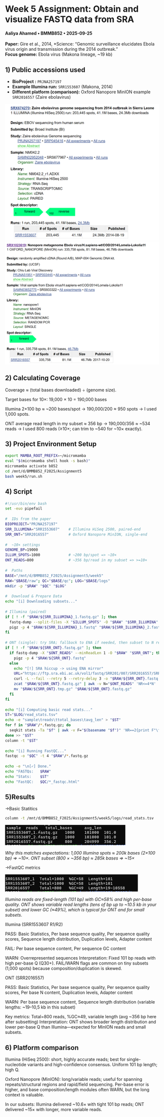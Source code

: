 # Week 5 Assignment: Obtain and visualize FASTQ data from SRA
#### Aaliya Ahamed • BMMB852 • 2025-09-25
**Paper:** Gire et al., 2014, *Science:  “Genomic surveillance elucidates Ebola virus origin and transmission during the 2014 outbreak.”  
**Focus genome:** Ebola virus (Makona lineage, ~19 kb)
## 1) Public accessions used

- **BioProject :** `PRJNA257197`
- **Example Illumina run:** `SRR1553607` (Makona, 2014)
- **Different platform (comparison):** Oxford Nanopore MinION example `SRR2016557` (Zaire ebolavirus)

![alt text](image.png)
![alt text](image-1.png)


## 2) Calculating Coverage
Coverage ≈ (total bases downloaded) ÷ (genome size).

Target bases for 10×: 19,000 × 10 = 190,000 bases

Illumina 2×100 bp ≈ ~200 bases/spot → 190,000/200 ≈ 950 spots → I used 1,000 spots.

ONT average read length in my subset ≈ 356 bp → 190,000/356 ≈ ~534 reads → I used 800 reads (≥10×; can trim to ~540 for ~10× exactly).

## 3) Project Environment Setup
``` bash
export MAMBA_ROOT_PREFIX=~/micromamba
eval "$(micromamba shell hook -s bash)"
micromamba activate b852
cd /mnt/d/BMMB852_F2025/Assignment5
bash week5/run.sh
```

## 4) Script 
``` bash
#!/usr/bin/env bash
set -euo pipefail

#  IDs from the paper
BIOPROJECT="PRJNA257197"
SRR_ILLUMINA="SRR1553607"    # Illumina HiSeq 2500, paired-end
SRR_ONT="SRR2016557"         # Oxford Nanopore MinION, single-end

#  ~10× settings 
GENOME_BP=19000
ILLUM_SPOTS=1000             # ~200 bp/spot => ~10×
ONT_READS=800                # ~356 bp/read in my subset => >=10×

#  Paths 
BASE="/mnt/d/BMMB852_F2025/Assignment5/week5"
RAW="$BASE/raw"; QC="$BASE/qc"; LOG="$BASE/logs"
mkdir -p "$RAW" "$QC" "$LOG"

#  Download & Prepare Data
echo "[i] Downloading subsets..."

# Illumina (paired)
if [ ! -f "$RAW/${SRR_ILLUMINA}_1.fastq.gz" ]; then
  fastq-dump --split-files -X "$ILLUM_SPOTS" -O "$RAW" "$SRR_ILLUMINA"
  pigz -p 4 "$RAW/${SRR_ILLUMINA}_1.fastq" "$RAW/${SRR_ILLUMINA}_2.fastq"
fi

# ONT (single): try SRA; fallback to ENA if needed, then subset to N reads
if [ ! -f "$RAW/${SRR_ONT}.fastq.gz" ]; then
  if fastq-dump -X "$ONT_READS" --minReadLen 1 -O "$RAW" "$SRR_ONT"; then
    pigz -p 4 "$RAW/${SRR_ONT}.fastq"
  else
    echo "[!] SRA hiccup -> using ENA mirror"
    URL="https://ftp.sra.ebi.ac.uk/vol1/fastq/SRR201/007/SRR2016557/SRR2016557.fastq.gz"
    curl -L --fail --retry 5 --retry-delay 3 -o "$RAW/${SRR_ONT}.fastq.gz" "$URL"
    zcat "$RAW/${SRR_ONT}.fastq.gz" | awk -v N="$ONT_READS" 'NR<=4*N' | gzip > "$RAW/${SRR_ONT}.tmp.gz"
    mv "$RAW/${SRR_ONT}.tmp.gz" "$RAW/${SRR_ONT}.fastq.gz"
  fi
fi

echo "[i] Computing basic read stats..."
ST="$LOG/read_stats.tsv"
echo -e "sample\treads\ttotal_bases\tavg_len" > "$ST"
for f in "$RAW"/*.fastq.gz; do
  seqkit stats -Ta "$f" | awk -v F="$(basename "$f")" 'NR==2{print F"\t"$4"\t"$5"\t"$7}'
done >> "$ST"
column -t "$ST"

echo "[i] Running FastQC..."
fastqc -o "$QC" -t 4 "$RAW"/*.fastq.gz

echo -e "\n[✓] Done."
echo "FASTQs:   $RAW"
echo "Stats:    $ST"
echo "FastQC:   $QC/*_fastqc.html"
``` 
## 5)Results
->Basic Statitics
``` bash
column -t /mnt/d/BMMB852_F2025/Assignment5/week5/logs/read_stats.tsv
```

![alt text](image-2.png)

_Why this matches expectations: 1,000 Illumina spots ≈ 200k bases (2×100 bp) ⇒ ~10×.
ONT subset (800 × ~356 bp) ≈ 285k bases ⇒ ~15×_

->FastQC  metrics

![alt text](image-3.png)

_Illumina reads are fixed-length (101 bp) with GC≈58% and high per-base quality. ONT shows variable read lengths (tens of bp up to ~10.5 kb in your subset) and lower GC (≈49%), which is typical for ONT and for small subsets_.


Illumina (SRR1553607 R1/R2)

PASS: Basic Statistics, Per base sequence quality, Per sequence quality scores, Sequence length distribution, Duplication levels, Adapter content

FAIL: Per base sequence content, Per sequence GC content

WARN: Overrepresented sequences
Interpretation: Fixed 101 bp reads with high per-base Q (Q30+). FAIL/WARN flags are common on tiny subsets (1,000 spots) because composition/duplication is skewed.

ONT (SRR2016557)

PASS: Basic Statistics, Per base sequence quality, Per sequence quality scores, Per base N content, Duplication levels, Adapter content

WARN: Per base sequence content, Sequence length distribution (variable lengths: ~19–10,5 kb in this subset)

Key metrics: Total=800 reads, %GC≈49, variable length (avg ~356 bp here after subsetting)
Interpretation: ONT shows broader length distribution and lower per-base Q than Illumina—expected for MinION reads and small subsets.

## 6) Platform comparison 

Illumina (HiSeq 2500): short, highly accurate reads; best for single-nucleotide variants and high-confidence consensus. Uniform 101 bp length; high Q.

Oxford Nanopore (MinION): long/variable reads; useful for spanning repeats/structural regions and rapid/field sequencing. Per-base error is higher, and base composition/length modules often WARN, but the long context is valuable.

In our subsets: Illumina delivered ~10.6× with tight 101 bp reads; ONT delivered ~15× with longer, more variable reads.
